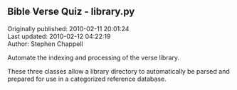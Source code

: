 ## Bible Verse Quiz - library.py  
Originally published: 2010-02-11 20:01:24  
Last updated: 2010-02-12 04:22:19  
Author: Stephen Chappell  
  
Automate the indexing and processing of the verse library.

These three classes allow a library directory to automatically be
parsed and prepared for use in a categorized reference database.